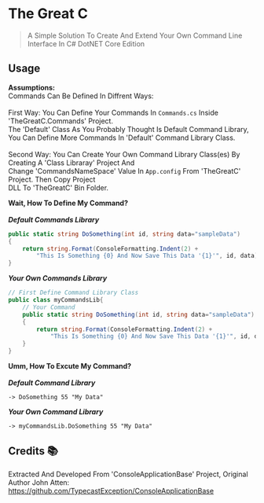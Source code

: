 # The Great C
> A Simple Solution To Create And Extend Your Own Command Line Interface In C#
> DotNET Core Edition

## Usage
**Assumptions:**
</br>
Commands Can Be Defined In Diffrent Ways:
</br>
</br>
First Way:
You Can Define Your Commands In `Commands.cs` Inside 'TheGreatC.Commands' Project.
</br>
The 'Default' Class As You Probably Thought Is Default Command Library,
You Can Define More Commands In 'Default' Command Library Class.
</br>
</br>
Second Way:
You Can Create Your Own Command Library Class(es) By Creating A 'Class Libraray' Project And
</br>
Change 'CommandsNameSpace' Value In `App.config` From 'TheGreatC' Project. Then Copy Project
</br>
DLL To 'TheGreatC' Bin Folder.
</br>

**Wait, How To Define My Command?**
</br>
</br>
***Default Commands Library***
</br>

```csharp
public static string DoSomething(int id, string data="sampleData")
{
    return string.Format(ConsoleFormatting.Indent(2) + 
        "This Is Something {0} And Now Save This Data '{1}'", id, data);
}
```

***Your Own Commands Library***
</br>

```csharp
// First Define Command Library Class
public class myCommandsLib{
    // Your Command
    public static string DoSomething(int id, string data="sampleData")
    {
        return string.Format(ConsoleFormatting.Indent(2) + 
            "This Is Something {0} And Now Save This Data '{1}'", id, data);
    }
}
```

**Umm, How To Excute My Command?**
</br>
</br>
***Default Command Library***
```
-> DoSomething 55 "My Data"
```
***Your Own Command Library***
```
-> myCommandsLib.DoSomething 55 "My Data"
```

## Credits 📚
Extracted And Developed From 'ConsoleApplicationBase' Project, Original Author John Atten:
</br>
 https://github.com/TypecastException/ConsoleApplicationBase
